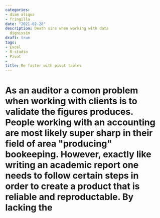 ```yaml
---
categories:
- diam aliqua
- fringilla
date: "2021-02-28"
description: Death sins when working with data
  dignissim
draft: true
tags:
- Excel
- R-studio
- Pivot
-
title: Be faster with pivot tables
---
```


# As an auditor a comon problem when working with clients is to validate the figures produces. People working with an accounting are most likely super sharp in their field of area "producing" bookeeping. However, exactly like writing an academic report one needs to follow certain steps in order to create a product that is reliable and reproductable. By lacking the 